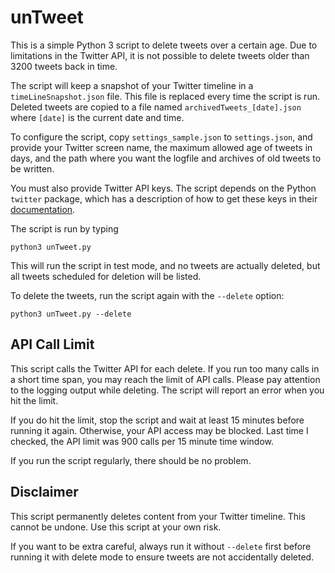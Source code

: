 # unTweet

This is a simple Python 3 script to delete tweets over a certain age.
Due to limitations in the Twitter API, it is not possible to delete tweets older than 3200 tweets back in time.

The script will keep a snapshot of your Twitter timeline in a `timeLineSnapshot.json` file.
This file is replaced every time the script is run.
Deleted tweets are copied to a file named `archivedTweets_[date].json` where `[date]` is the current date and time.

To configure the script, copy `settings_sample.json` to `settings.json`, and provide your Twitter screen name, the maximum allowed age of tweets in days, and the path where you want the logfile and archives of old tweets to be written.

You must also provide Twitter API keys.
The script depends on the Python `twitter` package, which has a description of how to get these keys in their [documentation](https://python-twitter.readthedocs.io/en/latest/getting_started.html).

The script is run by typing
```
python3 unTweet.py
```
This will run the script in test mode, and no tweets are actually deleted, but all tweets scheduled for deletion will be listed.

To delete the tweets, run the script again with the `--delete` option:
```
python3 unTweet.py --delete
```

## API Call Limit

This script calls the Twitter API for each delete.
If you run too many calls in a short time span, you may reach the limit of API calls.
Please pay attention to the logging output while deleting.
The script will report an error when you hit the limit.

If you do hit the limit, stop the script and wait at least 15 minutes before running it again.
Otherwise, your API access may be blocked.
Last time I checked, the API limit was 900 calls per 15 minute time window.

If you run the script regularly, there should be no problem.

## Disclaimer

This script permanently deletes content from your Twitter timeline.
This cannot be undone.
Use this script at your own risk.

If you want to be extra careful, always run it without `--delete` first before running it with delete mode to ensure tweets are not accidentally deleted.
